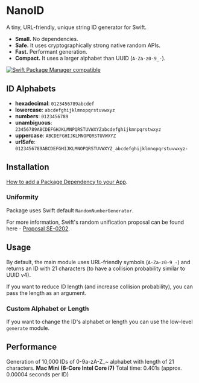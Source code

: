 # NanoID

A tiny, URL-friendly, unique string ID generator for Swift.

* **Small.** No dependencies.
* **Safe.** It uses cryptographically strong native random APIs.
* **Fast.** Performant generation.
* **Compact.** It uses a larger alphabet than UUID (`A-Za-z0-9_-`).

[![Swift Package Manager compatible](https://img.shields.io/badge/Swift%20Package%20Manager-compatible-brightgreen.svg)](https://github.com/apple/swift-package-manager)

## ID Alphabets

* **hexadecimal**: `0123456789abcdef`
* **lowercase**: `abcdefghijklmnopqrstuvwxyz`
* **numbers**: `0123456789`
* **unambiguous**: `23456789ABCDEFGHJKLMNPQRSTUVWXYZabcdefghijkmnpqrstwxyz`
* **uppercase**: `ABCDEFGHIJKLMNOPQRSTUVWXYZ`
* **urlSafe**: `0123456789ABCDEFGHIJKLMNOPQRSTUVWXYZ_abcdefghijklmnopqrstuvwxyz-`

## Installation

[How to add a Package Dependency to your App](https://developer.apple.com/documentation/xcode/adding_package_dependencies_to_your_app).

### Uniformity
Package uses Swift default `RandomNumberGenerator`.

For more information, Swift's random unification proposal can be found here -
[Proposal SE-0202](https://github.com/apple/swift-evolution/blob/master/proposals/0202-random-unification.md).

## Usage

By default, the main module uses URL-friendly symbols (`A-Za-z0-9_-`) and returns an ID
with 21 characters (to have a collision probability similar to UUID v4).

If you want to reduce ID length (and increase collision probability),
you can pass the length as an argument.

### Custom Alphabet or Length

If you want to change the ID's alphabet or length
you can use the low-level `generate` module.

## Performance

Generation of 10,000 IDs of 0-9a-zA-Z_~ alphabet with length of 21 characters.
**Mac Mini (6-Core Intel Core i7)**
Total time: 0.401s (approx. 0.00004 seconds per ID)
